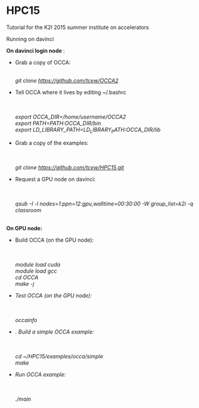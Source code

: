 # HPC15
Tutorial for the K2I 2015 summer institute on accelerators

Running on davinci

<b> On davinci login node </b>:
 
<ul>
<li> Grab a copy of OCCA:

<br><i> git clone https://github.com/tcew/OCCA2 </i><br>
</li>
<li> Tell OCCA where it lives by editing ~/.bashrc

<br><br><i>export OCCA_DIR=/home/username/OCCA2</i>
<br><i>export PATH=$PATH:$OCCA_DIR/bin</i>
<br><i>export LD_LIBRARY_PATH=$LD_LIBRARY_PATH:$OCCA_DIR/lib</i><br>
</li>

<li> Grab a copy of the examples:

<br><br><i>git clone https://github.com/tcew/HPC15.git</i><br>
</li>

<li> Request a GPU node on davinci:

<br><br><i>qsub -I -l nodes=1:ppn=12:gpu,walltime=00:30:00 -W group_list=k2i -q classroom</i><br>
</ul>

<br><b>On GPU node:</b>

<ul>
<li> Build OCCA (on the GPU node): 

<br><br><i>module load cuda</it>
<br><i>module load gcc</i>
<br><i>cd OCCA</i>
<br><i>make -j</i><br>

</li>

<li> Test OCCA (on the GPU node):

<br><br><i>occainfo</i><br>
 
 </li>

<li>. Build a simple OCCA example:

<br><br><i>cd ~/HPC15/examples/occa/simple</i>
<br><i>make </i><br>
</li>

<li> Run OCCA example:

<br><br><i>./main</i><br>
</li>
</ul>
